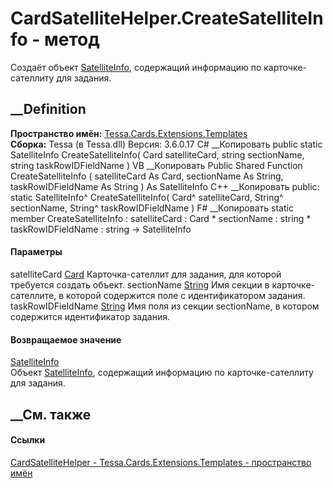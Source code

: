 # CardSatelliteHelper.CreateSatelliteInfo - метод
Создаёт объект
[SatelliteInfo](T_Tessa_Cards_Extensions_Templates_SatelliteInfo.htm),
содержащий информацию по карточке-сателлиту для задания.
## __Definition
 **Пространство имён:**
[Tessa.Cards.Extensions.Templates](N_Tessa_Cards_Extensions_Templates.htm)  
 **Сборка:** Tessa (в Tessa.dll) Версия: 3.6.0.17
C# __Копировать
     public static SatelliteInfo CreateSatelliteInfo(
    	Card satelliteCard,
    	string sectionName,
    	string taskRowIDFieldName
    )
VB __Копировать
     Public Shared Function CreateSatelliteInfo ( 
    	satelliteCard As Card,
    	sectionName As String,
    	taskRowIDFieldName As String
    ) As SatelliteInfo
C++ __Копировать
     public:
    static SatelliteInfo^ CreateSatelliteInfo(
    	Card^ satelliteCard, 
    	String^ sectionName, 
    	String^ taskRowIDFieldName
    )
F# __Копировать
     static member CreateSatelliteInfo : 
            satelliteCard : Card * 
            sectionName : string * 
            taskRowIDFieldName : string -> SatelliteInfo 
#### Параметры
satelliteCard [Card](T_Tessa_Cards_Card.htm)
    Карточка-сателлит для задания, для которой требуется создать объект.
sectionName [String](https://learn.microsoft.com/dotnet/api/system.string)
    Имя секции в карточке-сателлите, в которой содержится поле с идентификатором задания.
taskRowIDFieldName
[String](https://learn.microsoft.com/dotnet/api/system.string)
    Имя поля из секции sectionName, в котором содержится идентификатор задания.
#### Возвращаемое значение
[SatelliteInfo](T_Tessa_Cards_Extensions_Templates_SatelliteInfo.htm)  
Объект [SatelliteInfo](T_Tessa_Cards_Extensions_Templates_SatelliteInfo.htm),
содержащий информацию по карточке-сателлиту для задания.
##  __См. также
#### Ссылки
[CardSatelliteHelper -
](T_Tessa_Cards_Extensions_Templates_CardSatelliteHelper.htm)
[Tessa.Cards.Extensions.Templates - пространство
имён](N_Tessa_Cards_Extensions_Templates.htm)
